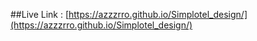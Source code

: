 ##Live Link : [https://azzzrro.github.io/Simplotel_design/](https://azzzrro.github.io/Simplotel_design/)
